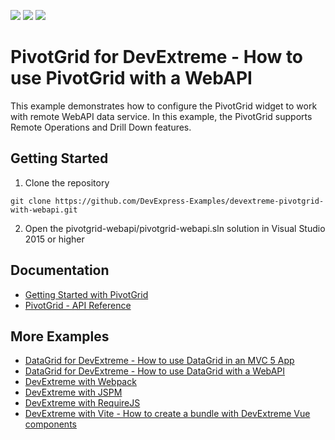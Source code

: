 <!-- default badges list -->
![](https://img.shields.io/endpoint?url=https://codecentral.devexpress.com/api/v1/VersionRange/651407649/23.1.3%2B)
[![](https://img.shields.io/badge/Open_in_DevExpress_Support_Center-FF7200?style=flat-square&logo=DevExpress&logoColor=white)](https://supportcenter.devexpress.com/ticket/details/T1170929)
[![](https://img.shields.io/badge/📖_How_to_use_DevExpress_Examples-e9f6fc?style=flat-square)](https://docs.devexpress.com/GeneralInformation/403183)
<!-- default badges end -->
# PivotGrid for DevExtreme - How to use PivotGrid with a WebAPI

This example demonstrates how to configure the PivotGrid widget to work with remote WebAPI data service. In this example, the PivotGrid supports Remote Operations and Drill Down features.

## Getting Started

1. Clone the repository
 ``` text
 git clone https://github.com/DevExpress-Examples/devextreme-pivotgrid-with-webapi.git
 ```

2. Open the pivotgrid-webapi/pivotgrid-webapi.sln solution in Visual Studio 2015 or higher

## Documentation

- [Getting Started with PivotGrid](https://js.devexpress.com/Documentation/Guide/UI_Components/PivotGrid/Getting_Started_with_PivotGrid/)
- [PivotGrid - API Reference](https://js.devexpress.com/Documentation/ApiReference/UI_Components/dxPivotGrid/)

## More Examples

- [DataGrid for DevExtreme - How to use DataGrid in an MVC 5 App](https://github.com/DevExpress-Examples/devextreme-datagrid-mvc5)
- [DataGrid for DevExtreme - How to use DataGrid with a WebAPI](https://github.com/DevExpress-Examples/devextreme-datagrid-with-webapi)
- [DevExtreme with Webpack](https://github.com/DevExpress-Examples/devextreme-webpack-examples)
- [DevExtreme with JSPM](https://github.com/DevExpress-Examples/devextreme-jspm-examples)
- [DevExtreme with RequireJS](https://github.com/DevExpress-Examples/devextreme-requirejs-examples)
- [DevExtreme with Vite - How to create a bundle with DevExtreme Vue components](https://github.com/DevExpress-Examples/devextreme-vite-vue-bundling)
